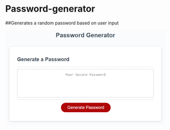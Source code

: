 # Password-generator

##Generates a random password based on user input

![moc-up of password generator](/03-javascript-homework-demo.png)
